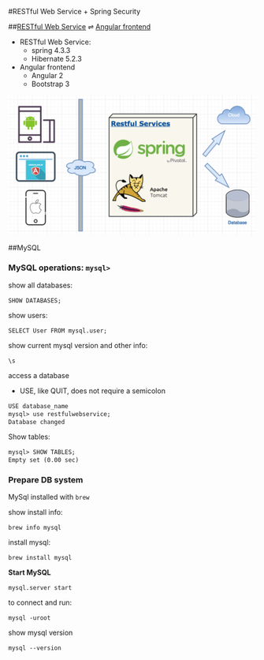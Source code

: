 #RESTful Web Service + Spring Security

##[RESTful Web Service](https://github.com/junjunguo/spring/tree/master/RESTfulWebService) ⇌ [Angular frontend](https://github.com/junjunguo/JavaScript/tree/master/Angular2/angular-login-spring)
- RESTful Web Service:
    - spring 4.3.3
    - Hibernate 5.2.3
- Angular frontend
    - Angular 2
    - Bootstrap 3


![RESTful Web Service](../files/RESTfulWebService.png)

##MySQL


### MySQL operations: `mysql>`

show all databases:

```mysql
SHOW DATABASES;
```

show users:

```shell
SELECT User FROM mysql.user; 
```

show current mysql version and other info:

```shell
\s
```

access a database 
- USE, like QUIT, does not require a semicolon

```shell
USE database_name
mysql> use restfulwebservice;
Database changed
```

Show tables:

```shell
mysql> SHOW TABLES;
Empty set (0.00 sec)
```


### Prepare DB system

MySql installed with `brew`

show install info:

```shell
brew info mysql
```

install mysql:

```shell
brew install mysql
```

**Start MySQL**

```shell
mysql.server start
```

to connect and run:

```shell
mysql -uroot
```

show mysql version

```shell
mysql --version
```
